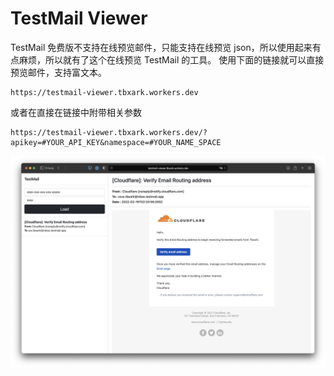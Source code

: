 # TestMail Viewer

TestMail 免费版不支持在线预览邮件，只能支持在线预览 json，所以使用起来有点麻烦，所以就有了这个在线预览 TestMail 的工具。
使用下面的链接就可以直接预览邮件，支持富文本。

```
https://testmail-viewer.tbxark.workers.dev
```

或者在直接在链接中附带相关参数

```
https://testmail-viewer.tbxark.workers.dev/?apikey=#YOUR_API_KEY&namespace=#YOUR_NAME_SPACE
```

![](./preview.png)

